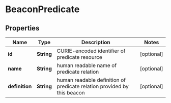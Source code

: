 
# BeaconPredicate

## Properties
Name | Type | Description | Notes
------------ | ------------- | ------------- | -------------
**id** | **String** | CURIE-encoded identifier of predicate resource  |  [optional]
**name** | **String** | human readable name of predicate relation  |  [optional]
**definition** | **String** | human readable definition of predicate relation provided by this beacon  |  [optional]



